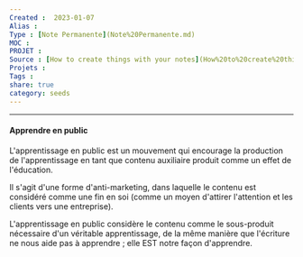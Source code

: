 ```yaml
---
Created :  2023-01-07
Alias :
Type : [Note Permanente](Note%20Permanente.md)
MOC : 
PROJET :
Source : [How to create things with your notes](How%20to%20create%20things%20with%20your%20notes.md)
Projets :
Tags : 
share: true
category: seeds
---
```



***

#### Apprendre en public

L'apprentissage en public est un mouvement qui encourage la production de l'apprentissage en tant que contenu auxiliaire produit comme un effet de l'éducation. 

Il s'agit d'une forme d'anti-marketing, dans laquelle le contenu est considéré comme une fin en soi (comme un moyen d'attirer l'attention et les clients vers une entreprise).

L'apprentissage en public considère le contenu comme le sous-produit nécessaire d'un véritable apprentissage, de la même manière que l'écriture ne nous aide pas à apprendre ; elle EST notre façon d'apprendre.